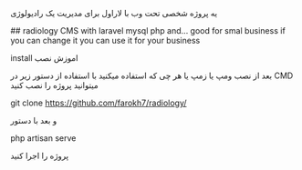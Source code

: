 
</p>
<p>یه پروژه شخصی تحت وب با لاراول برای مدیریت یک رادیولوژی</p>
## radiology CMS 
with laravel mysql php and...
good for smal business if you can change it you can use it for your business



install   اموزش نصب

بعد از نصب ومپ یا زمپ یا هر چی که استفاده میکنید با استفاده از دستور زیر در CMD میتوانید پروژه را نصب کنید 


git clone https://github.com/farokh7/radiology/

و بعد با دستور 


php artisan serve 

پروژه را اجرا کنید


